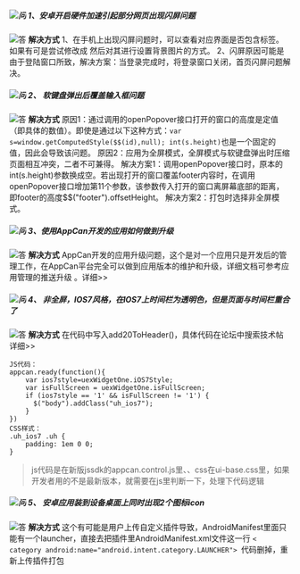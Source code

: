 ﻿ 
<h5 id="h5-1"><a name="h5-4" class="reference-link"></a><img src="http://appcan-download.oss-cn-beijing.aliyuncs.com/%E5%85%AC%E6%B5%8B%2Ff.png" alt="问"> 1、安卓开启硬件加速引起部分网页出现闪屏问题</h5>   
 
![答](http://appcan-download.oss-cn-beijing.aliyuncs.com/%E5%85%AC%E6%B5%8B%2Fq.png) **解决方式**
1、在手机上出现闪屏问题时，可以查看对应界面是否包含标签。 如果有可是尝试修改成 然后对其进行设置背景图片的方式。
   2、闪屏原因可能是由于登陆窗口所致，解决方案：当登录完成时，将登录窗口关闭，首页闪屏问题解决。

<h5 id="h5-2"><a name="h5-5" class="reference-link"></a><img src="http://appcan-download.oss-cn-beijing.aliyuncs.com/%E5%85%AC%E6%B5%8B%2Ff.png" alt="问">  2、 软键盘弹出后覆盖输入框问题</h5>   
 
![答](http://appcan-download.oss-cn-beijing.aliyuncs.com/%E5%85%AC%E6%B5%8B%2Fq.png) **解决方式**
原因1：通过调用的openPopover接口打开的窗口的高度是定值（即具体的数值）。即使是通过以下这种方式：`var s=window.getComputedStyle($$(id),null); int(s.height)`也是一个固定的值，因此会导致该问题。 
原因2：应用为全屏模式，全屏模式与软键盘弹出时压缩页面相互冲突，二者不可兼得。
解决方案1：调用openPopover接口时，原本的int(s.height)参数换成空。若出现打开的窗口覆盖footer内容时，在调用openPopover接口增加第11个参数，该参数传入打开的窗口离屏幕底部的距离，即footer的高度$$("footer").offsetHeight。 
解决方案2：打包时选择非全屏模式。

<h5 id="h5-3"><img src="http://appcan-download.oss-cn-beijing.aliyuncs.com/%E5%85%AC%E6%B5%8B%2Ff.png" alt="问"> 3、使用AppCan开发的应用如何做到升级</h5>    
 
![答](http://appcan-download.oss-cn-beijing.aliyuncs.com/%E5%85%AC%E6%B5%8B%2Fq.png) **解决方式**
AppCan开发的应用升级问题，这个是对一个应用只是开发后的管理工作，在AppCan平台完全可以做到应用版本的维护和升级，详细文档可参考应用管理的推送升级 。详细>>

<h5 id="h5-4"><a name="h5-6" class="reference-link"></a><img src="http://appcan-download.oss-cn-beijing.aliyuncs.com/%E5%85%AC%E6%B5%8B%2Ff.png" alt="问"> 4、 非全屏，IOS7风格，在IOS7上时间栏为透明色，但是页面与时间栏重合了</h5>     
 
![答](http://appcan-download.oss-cn-beijing.aliyuncs.com/%E5%85%AC%E6%B5%8B%2Fq.png) **解决方式**
在代码中写入add20ToHeader()，具体代码在论坛中搜索技术帖 详细>>
````
JS代码：
appcan.ready(function(){
    var ios7style=uexWidgetOne.iOS7Style;
    var isFullScreen = uexWidgetOne.isFullScreen;
    if (ios7style == '1' && isFullScreen != '1') {
      $("body").addClass("uh_ios7");
    }
})
CSS样式：
.uh_ios7 .uh {
    padding: 1em 0 0;
}
````
> js代码是在新版jssdk的appcan.control.js里、、css在ui-base.css里，如果开发者用的不是最新版本，就需要在js里判断一下，处理下代码逻辑

<h5 id="h5-5"><a name="h5-1" class="reference-link"></a><img src="http://appcan-download.oss-cn-beijing.aliyuncs.com/%E5%85%AC%E6%B5%8B%2Ff.png" alt="问"> 5、 安卓应用装到设备桌面上同时出现2个图标icon</h5>    

![答](http://appcan-download.oss-cn-beijing.aliyuncs.com/%E5%85%AC%E6%B5%8B%2Fq.png) **解决方式**
这个有可能是用户上传自定义插件导致，AndroidManifest里面只能有一个launcher，直接去把插件里AndroidManifest.xml文件这一行 `< category android:name="android.intent.category.LAUNCHER"> `代码删掉，重新上传插件打包
 
 
  